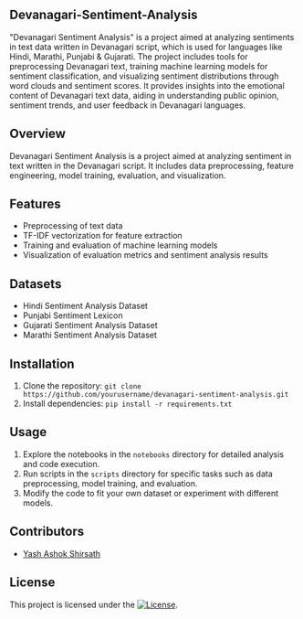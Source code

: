 ## Devanagari-Sentiment-Analysis
"Devanagari Sentiment Analysis" is a project aimed at analyzing sentiments in text data written in Devanagari script, which is used for languages like Hindi, Marathi, Punjabi & Gujarati. The project includes tools for preprocessing Devanagari text, training machine learning models for sentiment classification, and visualizing sentiment distributions through word clouds and sentiment scores. It provides insights into the emotional content of Devanagari text data, aiding in understanding public opinion, sentiment trends, and user feedback in Devanagari languages.

## Overview
Devanagari Sentiment Analysis is a project aimed at analyzing sentiment in text written in the Devanagari script. It includes data preprocessing, feature engineering, model training, evaluation, and visualization.

## Features
- Preprocessing of text data
- TF-IDF vectorization for feature extraction
- Training and evaluation of machine learning models
- Visualization of evaluation metrics and sentiment analysis results

## Datasets
- Hindi Sentiment Analysis Dataset
- Punjabi Sentiment Lexicon
- Gujarati Sentiment Analysis Dataset
- Marathi Sentiment Analysis Dataset

## Installation
1. Clone the repository:
`git clone https://github.com/yourusername/devanagari-sentiment-analysis.git`
3. Install dependencies:
`pip install -r requirements.txt`

## Usage
1. Explore the notebooks in the `notebooks` directory for detailed analysis and code execution.
2. Run scripts in the `scripts` directory for specific tasks such as data preprocessing, model training, and evaluation.
3. Modify the code to fit your own dataset or experiment with different models.

## Contributors
- [Yash Ashok Shirsath](https://yashashokshirsath.netlify.app/)

## License

This project is licensed under the [![License](https://img.shields.io/badge/License-MIT-blue.svg)](https://opensource.org/licenses/MIT).

